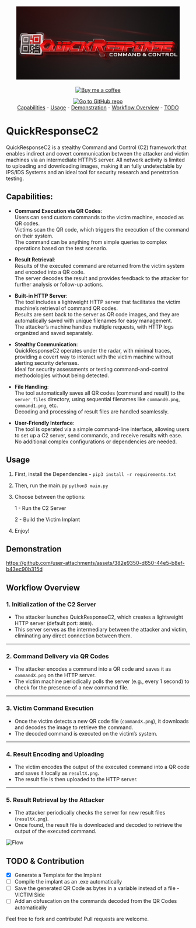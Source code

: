 
<p align="center">
  <img src="logo.png" alt="QuickResponseC2" width="auto" height="200"/><br><br>
<a href="https://www.buymeacoffee.com/kimd155">
  <img src="https://i.ibb.co/TbX6GmK/bmc-button.png" alt="Buy me a coffee" width="130" height="auto"/>
</a>
</p>
<div align="center">
  <a href="https://github.com/kimd155/QuickResponseC2" target="_blank">
    <img src="https://img.shields.io/static/v1?label=kimd155&message=QuickResponseC2&color=red&logo=github" alt="Go to GitHub repo" /> <br/>
  </a>
  <div>
  <a href="#capabilities">Capabilities</a> - <a href="#usage">Usage</a> - <a href="#demonstration">Demonstration</a> - <a href="#workflow-overview">Workflow Overview</a> - <a href="#todo--contribution">TODO</a>
  </div>
</div>


# QuickResponseC2
QuickResponseC2 is a stealthy Command and Control (C2) framework that enables indirect and covert communication between the attacker and victim machines via an intermediate HTTP/S server. All network activity is limited to uploading and downloading images, making it an fully undetectable by IPS/IDS Systems and an ideal tool for security research and penetration testing.


## Capabilities:

- **Command Execution via QR Codes**:  
  Users can send custom commands to the victim machine, encoded as QR codes.  
  Victims scan the QR code, which triggers the execution of the command on their system.  
  The command can be anything from simple queries to complex operations based on the test scenario.

- **Result Retrieval**:  
  Results of the executed command are returned from the victim system and encoded into a QR code.  
  The server decodes the result and provides feedback to the attacker for further analysis or follow-up actions.

- **Built-in HTTP Server**:  
  The tool includes a lightweight HTTP server that facilitates the victim machine’s retrieval of command QR codes.  
  Results are sent back to the server as QR code images, and they are automatically saved with unique filenames for easy management.  
  The attacker’s machine handles multiple requests, with HTTP logs organized and saved separately.

- **Stealthy Communication**:  
  QuickResponseC2 operates under the radar, with minimal traces, providing a covert way to interact with the victim machine without alerting security defenses.  
  Ideal for security assessments or testing command-and-control methodologies without being detected.

- **File Handling**:  
  The tool automatically saves all QR codes (command and result) to the `server_files` directory, using sequential filenames like `command0.png`, `command1.png`, etc.  
  Decoding and processing of result files are handled seamlessly.

- **User-Friendly Interface**:  
  The tool is operated via a simple command-line interface, allowing users to set up a C2 server, send commands, and receive results with ease.  
  No additional complex configurations or dependencies are needed.


## Usage

1. First, install the Dependencies -
   `pip3 install -r requirements.txt`
2. Then, run the main.py
   `python3 main.py`
3. Choose between the options:
   
   1 - Run the C2 Server
   
   2 - Build the Victim Implant
   
5. Enjoy! 

## Demonstration



https://github.com/user-attachments/assets/382e9350-d650-44e5-b8ef-b43ec90b315d


## Workflow Overview

### 1. **Initialization of the C2 Server**
- The attacker launches QuickResponseC2, which creates a lightweight HTTP server (default port: `8080`).
- This server serves as the intermediary between the attacker and victim, eliminating any direct connection between them.

---

### 2. **Command Delivery via QR Codes**
- The attacker encodes a command into a QR code and saves it as `commandX.png` on the HTTP server.
- The victim machine periodically polls the server (e.g., every 1 second) to check for the presence of a new command file.

---

### 3. **Victim Command Execution**
- Once the victim detects a new QR code file (`commandX.png`), it downloads and decodes the image to retrieve the command.
- The decoded command is executed on the victim’s system.

---

### 4. **Result Encoding and Uploading**
- The victim encodes the output of the executed command into a QR code and saves it locally as `resultX.png`.
- The result file is then uploaded to the HTTP server.

---

### 5. **Result Retrieval by the Attacker**
- The attacker periodically checks the server for new result files (`resultX.png`).
- Once found, the result file is downloaded and decoded to retrieve the output of the executed command.

![Flow](https://github.com/user-attachments/assets/25a092cb-2c80-4b39-bc7f-252ee8770679)


## TODO & Contribution

- [x] Generate a Template for the Implant
- [ ] Compile the implant as an .exe automatically
- [ ] Save the generated QR Code as bytes in a variable instead of a file - VICTIM Side
- [ ] Add an obfuscation on the commands decoded from the QR Codes automatically

Feel free to fork and contribute! Pull requests are welcome.
